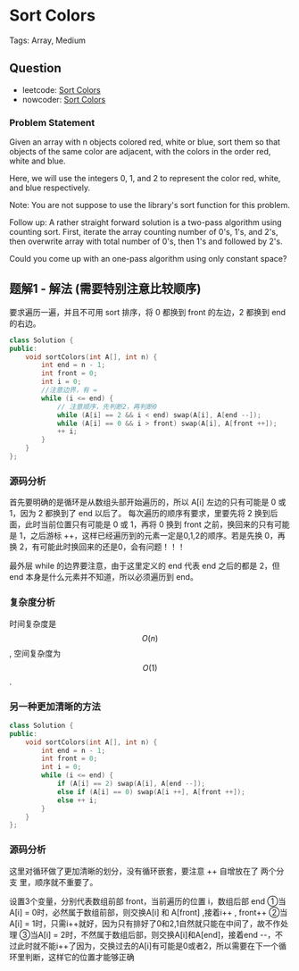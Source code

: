 # Sort Colors

Tags: Array, Medium

## Question

- leetcode: [Sort Colors](https://leetcode.com/problems/sort-colors/description/)
- nowcoder: [Sort Colors](https://www.nowcoder.com/practice/4345e55fdb03498a89a97ec18e62b3ab?tpId=46&tqId=29103&tPage=5&rp=5&ru=/ta/leetcode&qru=/ta/leetcode/question-ranking)

### Problem Statement

Given an array with n objects colored red, white or blue, sort them so that objects of the same color are adjacent, with the colors in the order red, white and blue.

Here, we will use the integers 0, 1, and 2 to represent the color red, white, and blue respectively.

Note:
You are not suppose to use the library's sort function for this problem.

Follow up:
A rather straight forward solution is a two-pass algorithm using counting sort.
First, iterate the array counting number of 0's, 1's, and 2's, then overwrite array with total number of 0's, then 1's and followed by 2's.

Could you come up with an one-pass algorithm using only constant space?

## 题解1 - 解法 (需要特别注意比较顺序)

要求遍历一遍，并且不可用 sort 排序，将 0 都换到 front 的左边，2 都换到 end 的右边。

```cpp
class Solution {
public:
    void sortColors(int A[], int n) {
        int end = n - 1;
        int front = 0;
        int i = 0;
        //注意边界，有 = 
        while (i <= end) {
            // 注意顺序，先判断2，再判断0
            while (A[i] == 2 && i < end) swap(A[i], A[end --]);
            while (A[i] == 0 && i > front) swap(A[i], A[front ++]);
            ++ i;
        }
    }
};
```

### 源码分析

首先要明确的是循环是从数组头部开始遍历的，所以 A[i] 左边的只有可能是 0 或 1，因为 2 都换到了 end 以后了。
每次遍历的顺序有要求，里要先将 2 换到后面，此时当前位置只有可能是 0 或 1，再将 0 换到 front 之前，换回来的只有可能是 1，之后游标 ++，这样已经遍历到的元素一定是0,1,2的顺序。若是先换 0，再换 2，有可能此时换回来的还是0，会有问题！！！

最外层 while 的边界要注意，由于这里定义的 end 代表 end 之后的都是 2，但 end 本身是什么元素并不知道，所以必须遍历到 end。

### 复杂度分析

时间复杂度是 $$O(n)$$, 空间复杂度为 $$O(1)$$.

### 另一种更加清晰的方法

```cpp
class Solution {
public:
    void sortColors(int A[], int n) {
        int end = n - 1;
        int front = 0;
        int i = 0;
        while (i <= end) {
            if (A[i] == 2) swap(A[i], A[end --]);
            else if (A[i] == 0) swap(A[i ++], A[front ++]);
            else ++ i;
        }
    }
};

```

### 源码分析

这里对循环做了更加清晰的划分，没有循环嵌套，要注意 ++ 自增放在了 两个分支 里，顺序就不重要了。

设置3个变量，分别代表数组前部 front，当前遍历的位置 i，数组后部 end
①当A[i] = 0时，必然属于数组前部，则交换A[i] 和 A[front] ,接着i++ , front++
②当A[i] = 1时，只需i++就好，因为只有排好了0和2,1自然就只能在中间了，故不作处理
③当A[i] = 2时，不然属于数组后部，则交换A[i]和A[end]，接着end --，不过此时就不能i++了因为，交换过去的A[i]有可能是0或者2，所以需要在下一个循环里判断，这样它的位置才能够正确